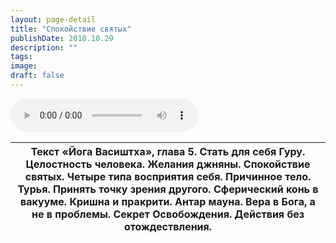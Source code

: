 ```yaml
---
layout: page-detail
title: "Спокойствие святых"
publishDate: 2018.10.29
description: ""
tags:
image:
draft: false
---
```


<audio title="2018.10.29 - Спокойствие святых.mp3" src="/upload/iblock/2b6/2b61cc0011895eff03530be6c5ebc8c2.mp3" controls=""></audio>

| Текст «Йога Васиштха», глава 5\. Стать для себя Гуру. Целостность человека. Желания джняны. Спокойствие святых. Четыре типа восприятия себя. Причинное тело. Турья. Принять точку зрения другого. Сферический конь в вакууме. Кришна и пракрити. Антар мауна. Вера в Бога, а не в проблемы. Секрет Освобождения. Действия без отождествления. |
| --------------------------------------------------------------------------------------------------------------------------------------------------------------------------------------------------------------------------------------------------------------------------------------------------------------------------------------------- |

  
